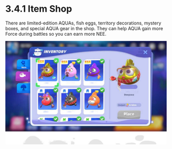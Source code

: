 # 3.4.1 Item Shop

There are limited-edition AQUAs, fish eggs, territory decorations, mystery boxes, and special AQUA gear in the shop. They can help AQUA gain more Force during battles so you can earn more NEE.

![alt Attributes](<../assets/image6 (1).png>)
